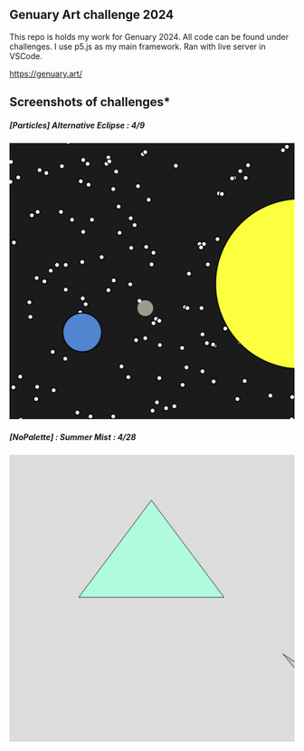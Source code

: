 ## Genuary Art challenge 2024

This repo is holds my work for Genuary 2024.  All code can be found under challenges.    I use p5.js as my main framework. Ran with live server in VSCode.

https://genuary.art/

## Screenshots of challenges*

##### [Particles] Alternative Eclipse : 4/9
!["[Particles] Alternative Eclipse"](./screenshots/0.particles.png)


##### [NoPalette]  : Summer Mist : 4/28
!["[No Palette] Summer Mist"](./screenshots/1.noPalette.jpeg)
